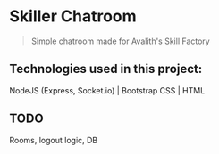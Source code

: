 # Skiller Chatroom
> Simple chatroom made for Avalith's Skill Factory


## Technologies used in this project:

NodeJS (Express, Socket.io) | Bootstrap CSS | HTML

## TODO

Rooms, logout logic, DB

